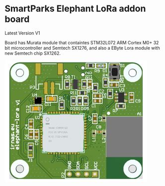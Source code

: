 # SmartParks Elephant LoRa addon board

Latest Version V1

Board has Murata module that containtes STM32L072 ARM Cortex M0+ 32 bit 
microcontroller and Semtech SX1276, and also a EByte Lora module with 
new Semtech chip SX1262.

![alt image_top](https://github.com/IRNAS/smartparks-elephant-lora-hardware/blob/master/04_OUTPUT_FILES/SmartParks%20Elephant%20LoRa_V1_3D/top.png)
